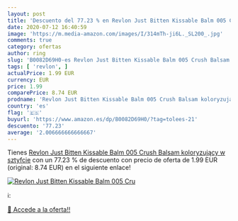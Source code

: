 ```yaml
---
layout: post
title: 'Descuento del 77.23 % en Revlon Just Bitten Kissable Balm 005 Cru'
date: 2020-07-12 16:40:59
image: 'https://m.media-amazon.com/images/I/314mTh-ji6L._SL200_.jpg'
comments: true
category: ofertas
author: ring
slug: 'B0082D69H0-es Revlon Just Bitten Kissable Balm 005 Crush Balsam...'
tags: [ 'revlon', ]
actualPrice: 1.99 EUR
currency: EUR
price: 1.99
comparePrice: 8.74 EUR
prodname: 'Revlon Just Bitten Kissable Balm 005 Crush Balsam koloryzujący w sztyfcie'
country: 'es'
flag: '🇪🇸'
buyurl: 'https://www.amazon.es/dp/B0082D69H0/?tag=tolees-21'
descuento: '77.23'
average: '2.006666666666667'
---
```


Tienes [Revlon Just Bitten Kissable Balm 005 Crush Balsam koloryzujący w sztyfcie](https://www.amazon.es/dp/B0082D69H0/?tag=tolees-21) con un 77.23 % de descuento con precio de oferta de 1.99 EUR (original: 8.74 EUR) en el siguiente enlace!

[![Revlon Just Bitten Kissable Balm 005 Cru](https://m.media-amazon.com/images/I/314mTh-ji6L._SL200_.jpg)](https://www.amazon.es/dp/B0082D69H0/?tag=tolees-21)

ℹ️:


[🛒 Accede a la oferta!!](https://www.amazon.es/dp/B0082D69H0/?tag=tolees-21)
